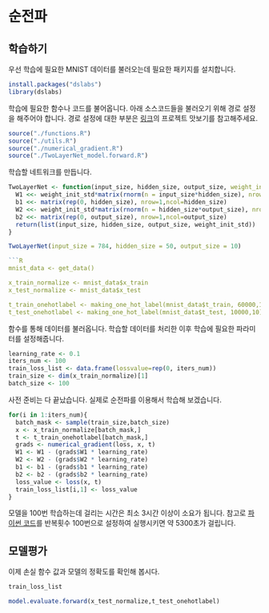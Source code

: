 # 순전파

## 학습하기

우선 학습에 필요한 MNIST 데이터를 불러오는데 필요한 패키지를 설치합니다.

```R
install.packages("dslabs")
library(dslabs)
```

학습에 필요한 함수나 코드를 불어옵니다. 아래 소스코드들을 불러오기 위해 경로 설정을 해주어야 합니다. 경로 설정에 대한 부분은 [링크](https://github.com/LOPES-HUFS/DeepLearningFromForR/blob/master/README.md)의 프로젝트 맛보기를 참고해주세요.

```R
source("./functions.R")
source("./utils.R")
source("./numerical_gradient.R")
source("./TwoLayerNet_model.forward.R")
```

학습할 네트워크를 만듭니다.

```R
TwoLayerNet <- function(input_size, hidden_size, output_size, weight_init_std = 0.01) {
  W1 <<- weight_init_std*matrix(rnorm(n = input_size*hidden_size), nrow = input_size, ncol = hidden_size)
  b1 <<- matrix(rep(0, hidden_size), nrow=1,ncol=hidden_size)
  W2 <<- weight_init_std*matrix(rnorm(n = hidden_size*output_size), nrow = hidden_size, ncol = output_size)
  b2 <<- matrix(rep(0, output_size), nrow=1,ncol=output_size)
  return(list(input_size, hidden_size, output_size, weight_init_std))
}

TwoLayerNet(input_size = 784, hidden_size = 50, output_size = 10)

```R
mnist_data <- get_data()

x_train_normalize <- mnist_data$x_train
x_test_normalize <- mnist_data$x_test

t_train_onehotlabel <- making_one_hot_label(mnist_data$t_train, 60000,10)
t_test_onehotlabel <- making_one_hot_label(mnist_data$t_test, 10000,10)
```
함수를 통해 데이터를 불러옵니다.
학습할 데이터를 처리한 이후 학습에 필요한 파라미터를 설정해줍니다.

```R
learning_rate <- 0.1
iters_num <- 100
train_loss_list <- data.frame(lossvalue=rep(0, iters_num))
train_size <- dim(x_train_normalize)[1]
batch_size <- 100
```

사전 준비는 다 끝났습니다. 실제로 순전파를 이용해서 학습해 보겠습니다.

```R
for(i in 1:iters_num){
  batch_mask <- sample(train_size,batch_size)
  x <- x_train_normalize[batch_mask,]
  t <- t_train_onehotlabel[batch_mask,]
  grads <- numerical_gradient(loss, x, t)
  W1 <- W1 - (grads$W1 * learning_rate)
  W2 <- W2 - (grads$W2 * learning_rate)
  b1 <- b1 - (grads$b1 * learning_rate)
  b2 <- b2 - (grads$b2 * learning_rate)
  loss_value <- loss(x, t)
  train_loss_list[i,1] <- loss_value
}
```

모델을 100번 학습하는데 걸리는 시간은 최소 3시간 이상이 소요가 됩니다. 참고로 [파이썬 코드](https://github.com/oreilly-japan/deep-learning-from-scratch/blob/master/ch04/two_layer_net.py)를 반복횟수 100번으로 설정하여 실행시키면 약 5300초가 걸립니다.

## 모델평가

이제 손실 함수 값과 모델의 정확도를 확인해 봅시다.
```R
train_loss_list

model.evaluate.forward(x_test_normalize,t_test_onehotlabel)
```
